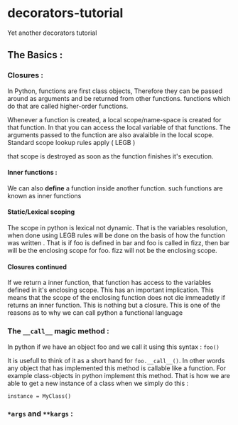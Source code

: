 # decorators-tutorial
Yet another decorators tutorial

## The Basics :

### Closures : 

In Python, functions are first class objects, Therefore they can be passed around as arguments and be returned from other functions. functions which do that are called higher-order functions.

Whenever a function is created, a local scope/name-space is created for that function. In that you can access the local variable of that functions. The arguments passed to the function are also avalaible in the local scope. Standard scope lookup rules apply ( LEGB )

that scope is destroyed as soon as the function finishes it's execution.

#### Inner functions :

We can also **define** a function inside another function. such functions are known as inner functions

#### Static/Lexical scoping

The scope in python is lexical not dynamic. That is the variables resolution, when done using LEGB rules will be done on the basis of how the function was written . That is if foo is defined in bar and foo is called in fizz, then bar will be the enclosing scope for foo. fizz will not be the enclosing scope.

#### Closures continued

If we return a inner function, that function has access to the variables defined in it's enclosing scope. This has an important implication. This means that the scope of the enclosing function does not die immeadetly if returns an inner function. This is nothing but a closure. This is one of the reasons as to why we can call python a functional language

### The  `__call__` magic method :

In python if we have an object foo and we call it using this syntax :
`foo()`

It is usefull to think of it as a short hand for `foo.__call__()`. In other words any object that has implemented this method is callable like a function. For example class-objects in python implement this method. That is how we are able to get a new
instance of a class when we simply do this :

`instance = MyClass()`

### `*args` and `**kargs` :





